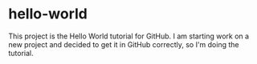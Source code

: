 # hello-world
This project is the Hello World tutorial for GitHub.
I am starting work on a new project and decided to get it in GitHub correctly, so I'm doing the tutorial.
